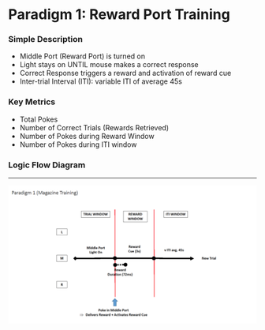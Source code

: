 
# Paradigm 1: Reward Port Training


### Simple Description

- Middle Port (Reward Port) is turned on
- Light stays on UNTIL mouse makes a correct response
- Correct Response triggers a reward and activation of reward cue
- Inter-trial Interval (ITI): variable ITI of average 45s


### Key Metrics

- Total Pokes
- Number of Correct Trials (Rewards Retrieved)
- Number of Pokes during Reward Window
- Number of Pokes during ITI window

### Logic Flow Diagram

___

<p align="center">
  <img src="Program_1.png" align=center width=900/><br>
</p>
